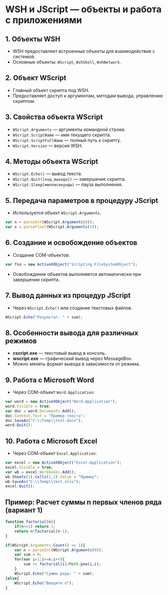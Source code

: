 # WSH и JScript — объекты и работа с приложениями

## 1. Объекты WSH

* WSH предоставляет встроенные объекты для взаимодействия с системой.
* Основные объекты: `WScript`, `WshShell`, `WshNetwork`.

## 2. Объект WScript

* Главный объект скрипта под WSH.
* Предоставляет доступ к аргументам, методам вывода, управлению скриптом.

## 3. Свойства объекта WScript

* `WScript.Arguments` — аргументы командной строки.
* `WScript.ScriptName` — имя текущего скрипта.
* `WScript.ScriptFullName` — полный путь к скрипту.
* `WScript.Version` — версия WSH.

## 4. Методы объекта WScript

* `WScript.Echo()` — вывод текста.
* `WScript.Quit([код_выхода])` — завершение скрипта.
* `WScript.Sleep(миллисекунды)` — пауза выполнения.

## 5. Передача параметров в процедуру JScript

* Используется объект `WScript.Arguments`.

```js
var n = parseInt(WScript.Arguments(0));
var x = parseFloat(WScript.Arguments(1));
```

## 6. Создание и освобождение объектов

* Создание COM-объектов:

```js
var fso = new ActiveXObject("Scripting.FileSystemObject");
```

* Освобождение объектов выполняется автоматически при завершении скрипта.

## 7. Вывод данных из процедур JScript

* Через `WScript.Echo()` или создание текстовых файлов.

```js
WScript.Echo("Результат: " + sum);
```

## 8. Особенности вывода для различных режимов

* **cscript.exe** — текстовый вывод в консоль.
* **wscript.exe** — графический вывод через MessageBox.
* Можно менять формат вывода в зависимости от режима.

## 9. Работа с Microsoft Word

* Через COM-объект `Word.Application`:

```js
var word = new ActiveXObject("Word.Application");
word.Visible = true;
var doc = word.Documents.Add();
doc.Content.Text = "Пример текста";
doc.SaveAs("C:\\Temp\\test.docx");
word.Quit();
```

## 10. Работа с Microsoft Excel

* Через COM-объект `Excel.Application`:

```js
var excel = new ActiveXObject("Excel.Application");
excel.Visible = true;
var wb = excel.Workbooks.Add();
wb.Sheets(1).Cells(1,1).Value = "Пример";
wb.SaveAs("C:\\Temp\\test.xlsx");
excel.Quit();
```

## Пример: Расчет суммы n первых членов ряда (вариант 1)

```js
function factorial(n){
    if(n<=1) return 1;
    return n*factorial(n-1);
}

if(WScript.Arguments.Count() >= 1){
    var n = parseInt(WScript.Arguments(0));
    var sum = 0;
    for(var i=1;i<=n;i++){
        sum += factorial(i)/Math.pow(i,i);
    }
    WScript.Echo("Сумма ряда: " + sum);
}else{
    WScript.Echo("Введите n");
}
```
